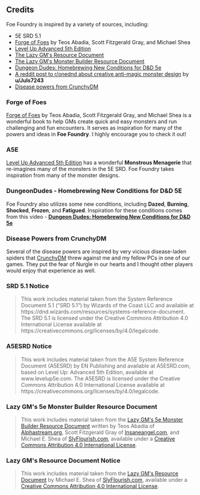 
## Credits

Foe Foundry is inspired by a variety of sources, including:

- 5E SRD 5.1
- [Forge of Foes](https://slyflourish.com/build_a_quick_monster_with_forge_of_foes.html) by Teos Abadia, Scott Fitzgerald Gray, and Michael Shea
- [Level Up Advanced 5th Edition](https://www.levelup5e.com/)
- [The Lazy GM's Resource Document](https://slyflourish.com/lazy_gm_resource_document.html)
- [The Lazy GM's Monster Builder Resource Document](https://slyflourish.com/lazy_5e_monster_building_resource_document.html)
- [Dungeon Dudes: Homebrewing New Conditions for D&D 5e](https://youtu.be/Bq2Dz-EETJs?si=x94Allggu79ECGy3)
- [A reddit post to r/onednd about creative anti-magic monster design](https://www.reddit.com/r/onednd/comments/17gw8he/monster_design_a_way_to_balance_castersmartials/) by **u/Juls7243**
- [Disease powers from CrunchyDM](https://www.patreon.com/crunchydm/posts)

### Forge of Foes

[Forge of Foes](https://slyflourish.com/build_a_quick_monster_with_forge_of_foes.html) by Teos Abadia, Scott Fitzgerald Gray, and Michael Shea is a wonderful book to help GMs create quick and easy monsters and run challenging and fun encounters. It serves as inspiration for many of the powers and ideas in **Foe Foundry**. I highly encourage you to check it out!

### A5E

[Level Up Advanced 5th Edition](https://www.levelup5e.com/) has a wonderful **Monstrous Menagerie** that re-imagines many of the monsters in the 5E SRD. Foe Foundry takes inspiration from many of the monster designs.

### DungeonDudes - Homebrewing New Conditions for D&D 5E

Foe Foundry also utilizes some new conditions, including **Dazed**, **Burning**, **Shocked**, **Frozen**, and **Fatigued**. Inspiration for these conditions comes from this video - [**Dungeon Dudes: Homebrewing New Conditions for D&D 5e**](https://youtu.be/Bq2Dz-EETJs?si=x94Allggu79ECGy3)

### Disease Powers from CrunchyDM

Several of the disease powers are inspired by very vicious disease-laden spiders that [CrunchyDM](https://www.patreon.com/crunchydm/posts) threw against me and my fellow PCs in one of our games. They put the fear of Nurgle in our hearts and I thought other players would enjoy that experience as well.

### SRD 5.1 Notice

<blockquote>
This work includes material taken from the System Reference Document 5.1 (“SRD 5.1”) by Wizards of the Coast LLC and available at https://dnd.wizards.com/resources/systems-reference-document. The SRD 5.1 is licensed under the Creative Commons Attribution 4.0 International License available at https://creativecommons.org/licenses/by/4.0/legalcode.
</blockquote>

### A5ESRD Notice

<blockquote>
This work includes material taken from the A5E System Reference Document (A5ESRD) by EN Publishing and available at A5ESRD.com, based on Level Up: Advanced 5th Edition, available at www.levelup5e.com. The A5ESRD is licensed under the Creative Commons Attribution 4.0 International License available at https://creativecommons.org/licenses/by/4.0/legalcode.
</blockquote>

### Lazy GM's 5e Monster Builder Resource Document

<blockquote>This work includes material taken from the <a href="https://slyflourish.com/lazy_5e_monster_building_resource_document.html">Lazy GM's 5e Monster Builder Resource Document</a> written by Teos Abadía of <a href="https://alphastream.org">Alphastream.org</a>, Scott Fitzgerald Gray of <a href="https://insaneangel.com">Insaneangel.com</a>, and Michael E. Shea of <a href="https://slyflourish.com">SlyFlourish.com</a>, available under a <a rel="license" href="http://creativecommons.org/licenses/by/4.0/">Creative Commons Attribution 4.0 International License</a>.</blockquote>

### Lazy GM's Resource Document Notice

<blockquote>This work includes material taken from the <a href="https://slyflourish.com/lazy_gm_resource_document.html">Lazy GM's Resource Document</a> by Michael E. Shea of <a href="https://slyflourish.com">SlyFlourish.com</a>, available under a <a rel="license" href="http://creativecommons.org/licenses/by/4.0/">Creative Commons Attribution 4.0 International License</a>.</blockquote>
